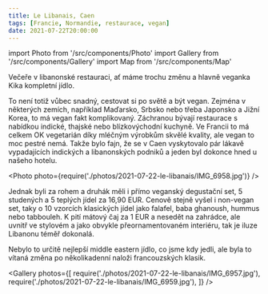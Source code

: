 ```yaml
---
title: Le Libanais, Caen
tags: [Francie, Normandie, restaurace, vegan]
date: 2021-07-22T20:00:00
---
```


import Photo from '/src/components/Photo'
import Gallery from '/src/components/Gallery'
import Map from '/src/components/Map'

Večeře v libanonské restauraci, ať máme trochu změnu a hlavně veganka Kika kompletní jídlo.

<!-- truncate -->

To není totiž vůbec snadný, cestovat si po světě a být vegan. Zejména v některých zemích, například Maďarsko, Srbsko nebo třeba Japonsko a Jižní Korea, to má vegan fakt komplikovaný. Záchranou bývají restaurace s nabídkou indické, thajské nebo blízkovýchodní kuchyně. Ve Francii to má celkem OK vegetarián díky mléčným výrobkům skvělé kvality, ale vegan to moc pestré nemá. Takže bylo fajn, že se v Caen vyskytovalo pár lákavě vypadajících indických a libanonských podniků a jeden byl dokonce hned u našeho hotelu.

<Photo photo={require('./photos/2021-07-22-le-libanais/IMG_6958.jpg')} />

Jednak byli za rohem a druhák měli i přímo veganský degustační set, 5 studených a 5 teplých jídel za 16,90 EUR. Cenově stejně vyšel i non-vegan set, taky o 10 vzorcích klasických jídel jako falafel, baba ghanoush, hummus nebo tabbouleh. K pití mátový čaj za 1 EUR a nesedět na zahrádce, ale uvnitř ve stylovém a jako obvykle přeornamentovaném interiéru, tak je iluze Libanonu téměř dokonalá.

Nebylo to určitě nejlepší middle eastern jídlo, co jsme kdy jedli, ale byla to vítaná změna po několikadenní naloži francouzských klasik.

<Gallery photos={[
require('./photos/2021-07-22-le-libanais/IMG_6957.jpg'),
require('./photos/2021-07-22-le-libanais/IMG_6959.jpg'),
]} />

<Map src="https://www.google.com/maps/embed?pb=!1m14!1m8!1m3!1d10431.722022358099!2d-0.3570984!3d49.1829053!3m2!1i1024!2i768!4f13.1!3m3!1m2!1s0x0%3A0xf998bfd809fcf1a8!2sLe%20Libanais!5e0!3m2!1sen!2scz!4v1629148427848!5m2!1sen!2scz" />
